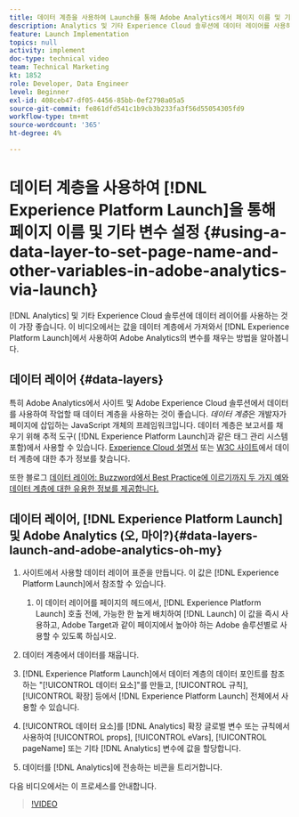 ```yaml
---
title: 데이터 계층을 사용하여 Launch를 통해 Adobe Analytics에서 페이지 이름 및 기타 변수 설정
description: Analytics 및 기타 Experience Cloud 솔루션에 데이터 레이어를 사용하는 것이 가장 좋습니다. 이 비디오에서는 데이터 계층에서 값을 가져와서 Launch에서 사용하여 Adobe Analytics의 변수를 채우는 방법을 알아봅니다.
feature: Launch Implementation
topics: null
activity: implement
doc-type: technical video
team: Technical Marketing
kt: 1852
role: Developer, Data Engineer
level: Beginner
exl-id: 408ceb47-df05-4456-85bb-0ef2798a05a5
source-git-commit: fe861dfd541c1b9cb3b233fa3f56d55054305fd9
workflow-type: tm+mt
source-wordcount: '365'
ht-degree: 4%

---
```


# 데이터 계층을 사용하여 [!DNL Experience Platform Launch]을 통해 페이지 이름 및 기타 변수 설정 {#using-a-data-layer-to-set-page-name-and-other-variables-in-adobe-analytics-via-launch}

[!DNL Analytics] 및 기타 Experience Cloud 솔루션에 데이터 레이어를 사용하는 것이 가장 좋습니다. 이 비디오에서는 값을 데이터 계층에서 가져와서 [!DNL Experience Platform Launch]에서 사용하여 Adobe Analytics의 변수를 채우는 방법을 알아봅니다.

## 데이터 레이어 {#data-layers}

특히 Adobe Analytics에서 사이트 및 Adobe Experience Cloud 솔루션에서 데이터를 사용하여 작업할 때 데이터 계층을 사용하는 것이 좋습니다. _데이터 계층_&#x200B;은 개발자가 페이지에 삽입하는 JavaScript 개체의 프레임워크입니다. 데이터 계층은 보고서를 채우기 위해 추적 도구( [!DNL Experience Platform Launch]과 같은 태그 관리 시스템 포함)에서 사용할 수 있습니다. [Experience Cloud 설명서](https://experienceleague.adobe.com/docs/analytics/implementation/prepare/data-layer.html?lang=en) 또는 [W3C 사이트](https://www.w3.org/)에서 데이터 계층에 대한 추가 정보를 찾습니다.

또한 블로그 [데이터 레이어: Buzzword에서 Best Practice에 이르기까지 두 가지 예와 데이터 계층에 대한 유용한 정보를 제공합니다.](https://theblog.adobe.com/data-layers-buzzword-best-practice/)

## 데이터 레이어, [!DNL Experience Platform Launch] 및 Adobe Analytics (오, 마이?){#data-layers-launch-and-adobe-analytics-oh-my}

1. 사이트에서 사용할 데이터 레이어 표준을 만듭니다. 이 값은 [!DNL Experience Platform Launch]에서 참조할 수 있습니다.

   1. 이 데이터 레이어를 페이지의 헤드에서, [!DNL Experience Platform Launch] 호출 전에, 가능한 한 높게 배치하여 [!DNL Launch] 이 값을 즉시 사용하고, Adobe Target과 같이 페이지에서 높아야 하는 Adobe 솔루션별로 사용할 수 있도록 하십시오.

1. 데이터 계층에서 데이터를 채웁니다.
1. [!DNL Experience Platform Launch]에서 데이터 계층의 데이터 포인트를 참조하는 &quot;[!UICONTROL 데이터 요소]&quot;를 만들고, [!UICONTROL 규칙], [!UICONTROL 확장] 등에서 [!DNL Experience Platform Launch] 전체에서 사용할 수 있습니다.
1. [!UICONTROL 데이터 요소]를 [!DNL Analytics] 확장 글로벌 변수 또는 규칙에서 사용하여 [!UICONTROL props], [!UICONTROL eVars], [!UICONTROL pageName] 또는 기타 [!DNL Analytics] 변수에 값을 할당합니다.
1. 데이터를 [!DNL Analytics]에 전송하는 비콘을 트리거합니다.

다음 비디오에서는 이 프로세스를 안내합니다.

>[!VIDEO](https://video.tv.adobe.com/v/25899/?quality=12)
